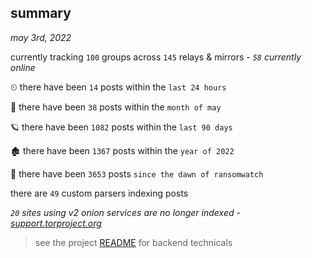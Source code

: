 
## summary
_may 3rd, 2022_

currently tracking `100` groups across `145` relays & mirrors - _`58` currently online_

⏲ there have been `14` posts within the `last 24 hours`

🦈 there have been `38` posts within the `month of may`

🪐 there have been `1082` posts within the `last 90 days`

🏚 there have been `1367` posts within the `year of 2022`

🦕 there have been `3653` posts `since the dawn of ransomwatch`

there are `49` custom parsers indexing posts

_`20` sites using v2 onion services are no longer indexed - [support.torproject.org](https://support.torproject.org/onionservices/v2-deprecation/)_

> see the project [README](https://github.com/thetanz/ransomwatch#ransomwatch--) for backend technicals
